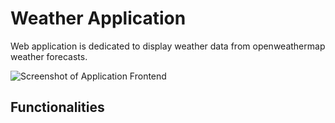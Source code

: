 # Weather Application

Web application is dedicated to display weather data from openweathermap weather forecasts.

![Screenshot of Application Frontend](https://ibb.co/ZH0smnc)

## Functionalities
